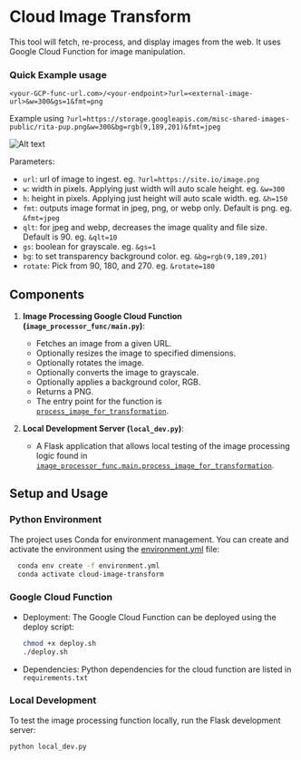 # Cloud Image Transform

This tool will fetch, re-process, and display images from the web. It uses Google Cloud Function for image manipulation.

### Quick Example usage
`<your-GCP-func-url.com>/<your-endpoint>?url=<external-image-url>&w=300&gs=1&fmt=png`

Example using `?url=https://storage.googleapis.com/misc-shared-images-public/rita-pup.png&w=300&bg=rgb(9,189,201)&fmt=jpeg`

  <img title="a title" alt="Alt text" src="https://us-west1-trmnl-byos-01.cloudfunctions.net/image-transform?url=https://storage.googleapis.com/misc-shared-images-public/rita-pup.png&w=300&bg=rgb(9,189,201)&fmt=jpeg">

Parameters:
 - `url`:  url of image to ingest. eg. `?url=https://site.io/image.png`
 - `w`: width in pixels. Applying just width will auto scale height. eg. `&w=300`
 - `h`: height in pixels. Applying just height will auto scale width. eg. `&h=150`
 - `fmt`: outputs image format in jpeg, png, or webp only. Default is png. eg. `&fmt=jpeg`
 - `qlt`: for jpeg and webp, decreases the image quality and file size. Default is 90. eg. `&qlt=10`
 - `gs`: boolean for grayscale. eg. `&gs=1`
 - `bg`: to set transparency background color. eg. `&bg=rgb(9,189,201)`
 - `rotate`: Pick from 90, 180, and 270. eg. `&rotate=180`
 
## Components

1.  **Image Processing Google Cloud Function (`image_processor_func/main.py`)**:
    *   Fetches an image from a given URL.
    *   Optionally resizes the image to specified dimensions.
    *   Optionally rotates the image.
    *   Optionally converts the image to grayscale.
    *   Optionally applies a background color, RGB.
    *   Returns a PNG.
    *   The entry point for the function is [`process_image_for_transformation`](image_processor_func/main.py).


1.  **Local Development Server (`local_dev.py`)**:
    *   A Flask application that allows local testing of the image processing logic found in [`image_processor_func.main.process_image_for_transformation`](image_processor_func/main.py).

## Setup and Usage

### Python Environment

The project uses Conda for environment management. You can create and activate the environment using the [environment.yml](environment.yml) file:
  ```bash
    conda env create -f environment.yml
    conda activate cloud-image-transform
  ```

### Google Cloud Function
- Deployment: The Google Cloud Function can be deployed using the deploy script:
  ```bash
  chmod +x deploy.sh
  ./deploy.sh 
  ```

- Dependencies: Python dependencies for the cloud function are listed in `requirements.txt`

### Local Development
To test the image processing function locally, run the Flask development server:
```bash
python local_dev.py
```